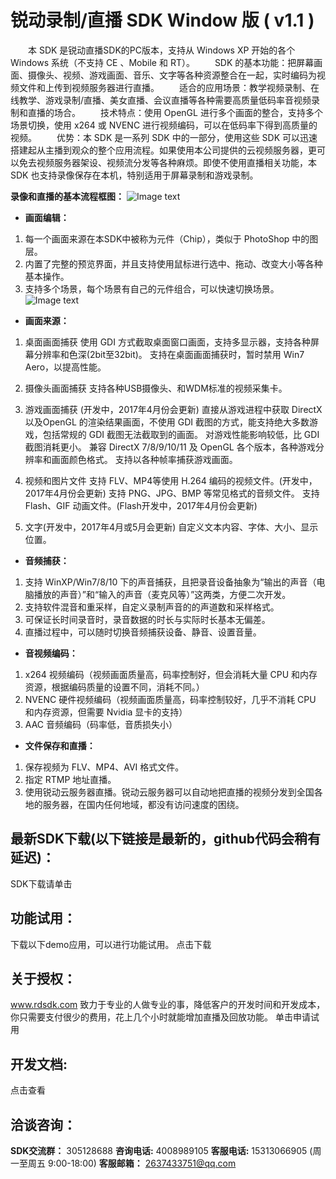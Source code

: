 ﻿# 锐动录制/直播 SDK Window 版 ( v1.1 ) 

　　本 SDK 是锐动直播SDK的PC版本，支持从 Windows XP 开始的各个 Windows 系统（不支持 CE 、Mobile 和 RT）。
　　SDK 的基本功能：把屏幕画面、摄像头、视频、游戏画面、音乐、文字等各种资源整合在一起，实时编码为视频文件和上传到视频服务器进行直播。 
　　适合的应用场景：教学视频录制、在线教学、游戏录制/直播、美女直播、会议直播等各种需要高质量低码率音视频录制和直播的场合。
　　技术特点：使用 OpenGL 进行多个画面的整合，支持多个场景切换，使用 x264 或 NVENC 进行视频编码，可以在低码率下得到高质量的视频。
　　优势：本 SDK 是一系列 SDK 中的一部分，使用这些 SDK 可以迅速搭建起从主播到观众的整个应用流程。如果使用本公司提供的云视频服务器，更可以免去视频服务器架设、视频流分发等各种麻烦。即使不使用直播相关功能，本 SDK 也支持录像保存在本机，特别适用于屏幕录制和游戏录制。 

**录像和直播的基本流程框图：**
![Image text](https://raw.githubusercontent.com/rdsdk/rdLiveSDK-for-Windows/master/website/SdkFrame.png)

- **画面编辑：**

1. 每一个画面来源在本SDK中被称为元件（Chip），类似于 PhotoShop 中的图层。
2. 内置了完整的预览界面，并且支持使用鼠标进行选中、拖动、改变大小等各种基本操作。
3. 支持多个场景，每个场景有自己的元件组合，可以快速切换场景。
![Image text](https://raw.githubusercontent.com/rdsdk/rdLiveSDK-for-Windows/master/website/DemoUI.png)

- **画面来源：**

1. 桌面画面捕获 
使用 GDI 方式截取桌面窗口画面，支持多显示器，支持各种屏幕分辨率和色深(2bit至32bit)。 
支持在桌面画面捕获时，暂时禁用 Win7 Aero，以提高性能。

2. 摄像头画面捕获
支持各种USB摄像头、和WDM标准的视频采集卡。

3. 游戏画面捕获 (开发中，2017年4月份会更新) 
直接从游戏进程中获取 DirectX 以及OpenGL 的渲染结果画面，不使用 GDI 截图的方式，能支持绝大多数游戏，包括常规的 GDI  截图无法截取到的画面。 
对游戏性能影响较低，比 GDI 截图消耗更小。 
兼容 DirectX 7/8/9/10/11 及 OpenGL 各个版本，各种游戏分辨率和画面颜色格式。 
支持以各种帧率捕获游戏画面。 

4. 视频和图片文件
支持 FLV、MP4等使用 H.264 编码的视频文件。(开发中，2017年4月份会更新)
支持 PNG、JPG、BMP 等常见格式的音频文件。
支持 Flash、GIF 动画文件。(Flash开发中，2017年4月份会更新)

5. 文字(开发中，2017年4月或5月会更新)
自定义文本内容、字体、大小、显示位置。

- **音频捕获：** 

1. 支持 WinXP/Win7/8/10 下的声音捕获，且把录音设备抽象为“输出的声音（电脑播放的声音）”和“输入的声音（麦克风等）”这两类，方便二次开发。 
2. 支持软件混音和重采样，自定义录制声音的的声道数和采样格式。 
3. 可保证长时间录音时，录音数据的时长与实际时长基本无偏差。 
4. 直播过程中，可以随时切换音频捕获设备、静音、设置音量。

- **音视频编码：**

1. x264 视频编码（视频画面质量高，码率控制好，但会消耗大量 CPU 和内存资源，根据编码质量的设置不同，消耗不同。）
2. NVENC 硬件视频编码（视频画面质量高，码率控制较好，几乎不消耗 CPU 和内存资源，但需要 Nvidia 显卡的支持）
3. AAC 音频编码（码率低，音质损失小）

- **文件保存和直播：**

1. 保存视频为 FLV、MP4、AVI 格式文件。
2. 指定 RTMP 地址直播。
3. 使用锐动云服务器直播。锐动云服务器可以自动地把直播的视频分发到全国各地的服务器，在国内任何地域，都没有访问速度的困绕。

## 最新SDK下载(以下链接是最新的，github代码会稍有延迟)：
SDK下载请单击

## 功能试用：
下载以下demo应用，可以进行功能试用。
点击下载

## 关于授权：
www.rdsdk.com 致力于专业的人做专业的事，降低客户的开发时间和开发成本，你只需要支付很少的费用，花上几个小时就能增加直播及回放功能。
单击申请试用

## 开发文档:
点击查看

## 洽谈咨询：
**SDK交流群：** 305128688
**咨询电话:** 4008989105
**客服电话:** 15313066905 (周一至周五 9:00-18:00)
**客服邮箱：** 2637433751@qq.com
